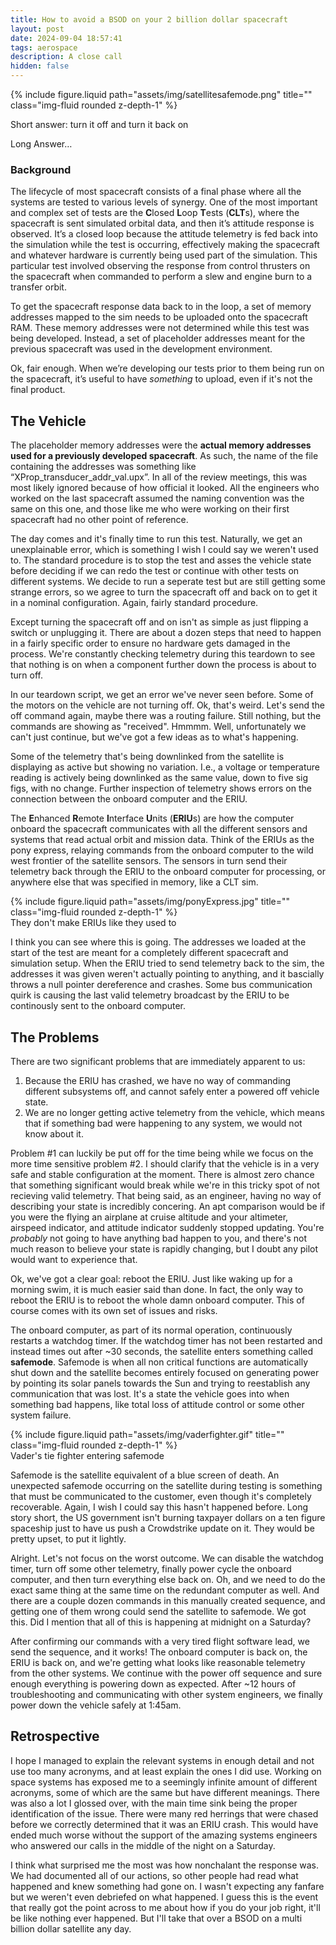 ```yaml
---
title: How to avoid a BSOD on your 2 billion dollar spacecraft
layout: post
date: 2024-09-04 18:57:41
tags: aerospace
description: A close call
hidden: false
---
```

<div class = "container">
    <div class = "row">
    <div class="col"></div>
        <div class = "col-12">
        {% include figure.liquid path="assets/img/satellitesafemode.png" title="" class="img-fluid rounded z-depth-1" %}
        </div>
    <div class="col"></div>
    </div>
</div>

Short answer: turn it off and turn it back on

Long Answer…

### Background

The lifecycle of most spacecraft consists of a final phase where all the systems are tested to various levels of synergy. One of the most important and complex set of tests are the **C**losed **L**oop **T**ests (**CLT**s), where the spacecraft is sent simulated orbital data, and then it’s attitude response is observed. It’s a closed loop because the attitude telemetry is fed back into the simulation while the test is occurring, effectively making the spacecraft and whatever hardware is currently being used part of the simulation. This particular test involved observing the response from control thrusters on the spacecraft when commanded to perform a slew and engine burn to a transfer orbit. 

To get the spacecraft response data back to in the loop, a set of memory addresses mapped to the sim needs to be uploaded onto the spacecraft RAM. These memory addresses were not determined while this test was being developed. Instead, a set of placeholder addresses meant for the previous spacecraft was used in the development environment.

Ok, fair enough. When we’re developing our tests prior to them being run on the spacecraft, it’s useful to have *something* to upload, even if it's not the final product.

## The Vehicle

The placeholder memory addresses were the **actual memory addresses used for a previously developed spacecraft**. As such, the name of the file containing the addresses was something like “XProp_transducer_addr_val.upx”. In all of the review meetings, this was most likely ignored because of how official it looked. All the engineers who worked on the last spacecraft assumed the naming convention was the same on this one, and those like me who were working on their first spacecraft had no other point of reference. 

The day comes and it's finally time to run this test. Naturally, we get an unexplainable error, which is something I wish I could say we weren't used to. The standard procedure is to stop the test and asses the vehicle state before deciding if we can redo the test or continue with other tests on different systems. We decide to run a seperate test but are still getting some strange errors, so we agree to turn the spacecraft off and back on to get it in a nominal configuration. Again, fairly standard procedure.

Except turning the spacecraft off and on isn't as simple as just flipping a switch or unplugging it. There are about a dozen steps that need to happen in a fairly specific order to ensure no hardware gets damaged in the process. We're constantly checking telemetry during this teardown to see that nothing is on when a component further down the process is about to turn off. 

In our teardown script, we get an error we've never seen before. Some of the motors on the vehicle are not turning off. Ok, that's weird. Let's send the off command again, maybe there was a routing failure. Still nothing, but the commands are showing as "received". Hmmmm. Well, unfortunately we can't just continue, but we've got a few ideas as to what's happening.

Some of the telemetry that's being downlinked from the satellite is displaying as active but showing no variation. I.e., a voltage or temperature reading is actively being downlinked as the same value, down to five sig figs, with no change. Further inspection of telemetry shows errors on the connection between the onboard computer and the ERIU.

The **E**nhanced **R**emote **I**nterface **U**nits (**ERIU**s) are how the computer onboard the spacecraft communicates with all the different sensors and systems that read actual orbit and mission data. Think of the ERIUs as the pony express, relaying commands from the onboard computer to the wild west frontier of the satellite sensors. The sensors in turn send their telemetry back through the ERIU to the onboard computer for processing, or anywhere else that was specified in memory, like a CLT sim. 

<div class = "container">
    <div class = "row">
    <div class="col"></div>
        <div class = "col-8">
        {% include figure.liquid path="assets/img/ponyExpress.jpg" title="" class="img-fluid rounded z-depth-1" %}
        </div>
    <div class="col"></div>
    </div>
    <div class = "caption">
    They don't make ERIUs like they used to
    </div>
</div>



I think you can see where this is going. The addresses we loaded at the start of the test are meant for a completely different spacecraft and simulation setup. When the ERIU tried to send telemetry back to the sim, the addresses it was given weren't actually pointing to anything, and it bascially throws a null pointer dereference and crashes. Some bus communication quirk is causing the last valid telemetry broadcast by the ERIU to be continously sent to the onboard computer.

## The Problems

There are two significant problems that are immediately apparent to us:

1. Because the ERIU has crashed, we have no way of commanding different subsystems off, and cannot safely enter a powered off vehicle state.
2.  We are no longer getting active telemetry from the vehicle, which means that if something bad were happening to any system, we would not know about it.

Problem #1 can luckily be put off for the time being while we focus on the more time sensitive problem #2. I should clarify that the vehicle is in a very safe and stable configuration at the moment. There is almost zero chance that something significant would break while we're in this tricky spot of not recieving valid telemetry. That being said, as an engineer, having no way of describing your state is incredibly concering. An apt comparison would be if you were the flying an airplane at cruise altitude and your altimeter, airspeed indicator, and attitude indicator suddenly stopped updating. You're *probably* not going to have anything bad happen to you, and there's not much reason to believe your state is rapidly changing, but I doubt any pilot would want to experience that.

Ok, we've got a clear goal: reboot the ERIU. Just like waking up for a morning swim, it is much easier said than done. In fact, the only way to reboot the ERIU is to reboot the whole damn onboard computer. This of course comes with its own set of issues and risks.

The onboard computer, as part of its normal operation, continuously restarts a watchdog timer. If the watchdog timer has not been restarted and instead times out after ~30 seconds, the satellite enters something called **safemode**. Safemode is when all non critical functions are automatically shut down and the satellite becomes entirely focused on generating power by pointing its solar panels towards the Sun and trying to reestablish any communication that was lost. It's a state the vehicle goes into when something bad happens, like total loss of attitude control or some other system failure. 

<div class = "container">
    <div class = "row">
    <div class="col"></div>
        <div class = "col-8">
        {% include figure.liquid path="assets/img/vaderfighter.gif" title="" class="img-fluid rounded z-depth-1" %}
        </div>
    <div class="col"></div>
    </div>
    <div class = "caption">
    Vader's tie fighter entering safemode
    </div>
</div>

Safemode is the satellite equivalent of a blue screen of death. An unexpected safemode occurring on the satellite during testing is something that must be communicated to the customer, even though it's completely recoverable. Again, I wish I could say this hasn't happened before. Long story short, the US government isn't burning taxpayer dollars on a ten figure spaceship just to have us push a Crowdstrike update on it. They would be pretty upset, to put it lightly.

Alright. Let's not focus on the worst outcome. We can disable the watchdog timer, turn off some other telemetry, finally power cycle the onboard computer, and then turn everything else back on. Oh, and we need to do the exact same thing at the same time on the redundant computer as well. And there are a couple dozen commands in this manually created sequence, and getting one of them wrong could send the satellite to safemode. We got this. Did I mention that all of this is happening at midnight on a Saturday?

After confirming our commands with a very tired flight software lead, we send the sequence, and it works! The onboard computer is back on, the ERIU is back on, and we're getting what looks like reasonable telemetry from the other systems. We continue with the power off sequence and sure enough everything is powering down as expected. After ~12 hours of troubleshooting and communicating with other system engineers, we finally power down the vehicle safely at 1:45am. 

## Retrospective

I hope I managed to explain the relevant systems in enough detail and not use too many acronyms, and at least explain the ones I did use. Working on space systems has exposed me to a seemingly infinite amount of different acronyms, some of which are the same but have different meanings. There was also a lot I glossed over, with the main time sink being the proper identification of the issue. There were many red herrings that were chased before we correctly determined that it was an ERIU crash. This would have ended much worse without the support of the amazing systems engineers who answered our calls in the middle of the night on a Saturday.

I think what surprised me the most was how nonchalant the response was. We had documented all of our actions, so other people had read what happened and knew something had gone on. I wasn't expecting any fanfare but we weren't even debriefed on what happened. I guess this is the event that really got the point across to me about how if you do your job right, it'll be like nothing ever happened. But I'll take that over a BSOD on a multi billion dollar satellite any day.